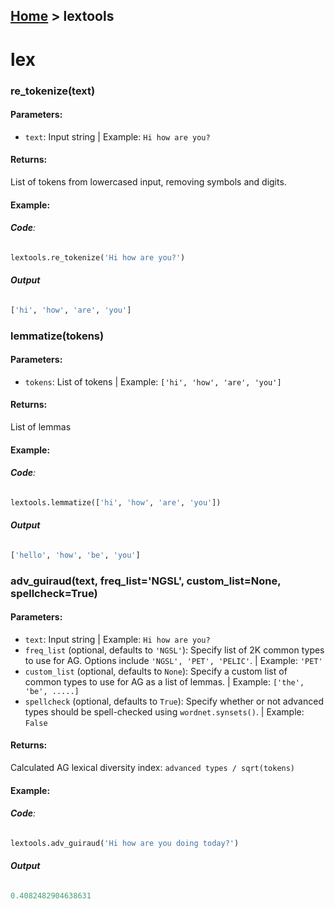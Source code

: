 [Home](README.md) > lextools
---

# lex

### **re_tokenize(text)**

#### **Parameters**:
  - `text`: Input string | Example: `Hi how are you?`

#### **Returns**:
List of tokens from lowercased input, removing symbols and digits.

#### **Example**:

###### **Code**:
```python
lextools.re_tokenize('Hi how are you?')

```

###### **Output**
```python
['hi', 'how', 'are', 'you']
```

### **lemmatize(tokens)**

#### **Parameters**:
  - `tokens`: List of tokens | Example: `['hi', 'how', 'are', 'you']`

#### **Returns**:
List of lemmas

#### **Example**:

###### **Code**:
```python
lextools.lemmatize(['hi', 'how', 'are', 'you'])

```

###### **Output**
```python
['hello', 'how', 'be', 'you']
```


### **adv_guiraud(text, freq_list='NGSL', custom_list=None, spellcheck=True)**

#### **Parameters**:
  - `text`: Input string | Example: `Hi how are you?`
  - `freq_list` (optional, defaults to `'NGSL'`): Specify list of 2K common types to use for AG. Options include `'NGSL', 'PET', 'PELIC'`. | Example: `'PET'`
  - `custom_list` (optional, defaults to `None`): Specify a custom list of common types to use for AG as a list of lemmas. | Example: `['the', 'be', .....]`
  - `spellcheck` (optional, defaults to `True`): Specify whether or not advanced types should be spell-checked using `wordnet.synsets()`. | Example: `False`


#### **Returns**:
Calculated AG lexical diversity index: `advanced types / sqrt(tokens)`

#### **Example**:
###### **Code**:
```python
lextools.adv_guiraud('Hi how are you doing today?')
```

###### **Output**
```python
0.4082482904638631
```
